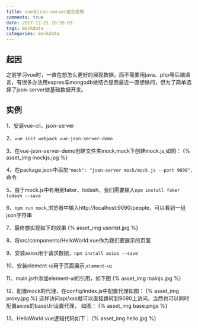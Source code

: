```yaml
---
title: vue与json-server结合使用
comments: true
date: 2017-12-21 10:55:03
tags: mockdata
categories: mockdata
---
```

 
 ## 起因

   之前学习vue时，一直在想怎么更好的展现数据，而不需要用java、php等后端语言，有很多办法用expres与mongodb做结合是我最近一直想做的，但为了简单选择了json-server做基础数据开发。

## 实例

   1、安装vue-cli、json-server

   2、`vue init webpack vue-json-server-demo`

   3、在vue-json-server-demo创建文件夹mock,mock下创建mock.js,如图：
       {% asset_img mockjs.jpg %}

   4、在package.json中添加`"mock": "json-server mock/mock.js --port 9090",`命令

   5、由于mock.js中有用到faker、lodash，我们需要输入`npm install faker lodash --save`

   6、`npm run mock`,浏览器中输入http://localhost:9090/people，可以看到一组json字符串

   7、最终想实现如下的效果
     {% asset_img userlist.jpg %}

   8、将src/components/HelloWorld.vue作为我们要展示的页面

   9、安装axios用于请求数据，`npm install axios --save`

   10、安装element-ui用于页面展示,`element-ui`

   11、main.js中添加element-ui的引用，如下图
       {% asset_img mainjs.jpg %}

   12、配置mock的代理，在config/index.js中配置代理如图：
       {% asset_img proxy.jpg %}
       这样访问api/xxx就可以直接跳转到9090上访问。当然也可以同时配置axios的baseUrl设置代理，
       如图：
       {% asset_img base.pngs %}

   13、HelloWorld.vue逻辑代码如下： 
       {% asset_img hello.jpg %}

    